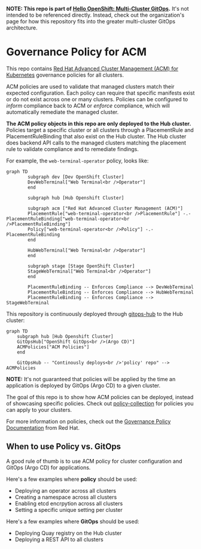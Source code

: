 **NOTE: This repo is part of [Hello OpenShift: Multi-Cluster GitOps].** It's
not intended to be referenced directly. Instead, check out the organization's
page for how this repository fits into the greater multi-cluster GitOps
architecture.

# Governance Policy for ACM

This repo contains [Red Hat Advanced Cluster Management (ACM) for Kubernetes]
governance policies for all clusters.

ACM policies are used to validate that managed clusters match their expected
configuration. Each policy can require that specific manifests exist or do not
exist across one or many clusters. Policies can be configured to *inform*
compliance back to ACM or *enforce* compliance, which will automatically
remediate the managed cluster.

**The ACM policy objects in this repo are only deployed to the Hub cluster.**
Policies target a specific cluster or all clusters through a PlacementRule and
PlacementRuleBinding that also exist on the Hub cluster. The Hub cluster does
backend API calls to the managed clusters matching the placement rule to
validate compliance and to remediate findings.

For example, the `web-terminal-operator` policy, looks like:

```mermaid
graph TD
        subgraph dev [Dev OpenShift Cluster]
        DevWebTerminal["Web Terminal<br />Operator"]
        end

        subgraph hub [Hub Openshift Cluster]

        subgraph acm ["Red Hat Advanced Cluster Management (ACM)"]
        PlacementRule["web-terminal-operator<br />PlacementRule"] -.- PlacementRuleBinding["web-terminal-operator<br />PlacementRuleBinding"]
        Policy["web-terminal-operator<br />Policy"] -.- PlacementRuleBinding
        end

        HubWebTerminal["Web Terminal<br />Operator"]
        end

        subgraph stage [Stage OpenShift Cluster]
        StageWebTerminal["Web Terminal<br />Operator"]
        end

        PlacementRuleBinding -- Enforces Compliance --> DevWebTerminal
        PlacementRuleBinding -- Enforces Compliance --> HubWebTerminal
        PlacementRuleBinding -- Enforces Compliance --> StageWebTerminal
```

This repository is continuously deployed through [gitops-hub] to the Hub
cluster:

```mermaid
graph TD
	subgraph hub [Hub Openshift Cluster]
	GitOpsHub["OpenShift GitOps<br />(Argo CD)"]
	ACMPolicies["ACM Policies"]
	end

	GitOpsHub -- "Continously deploys<br />'policy' repo" --> ACMPolicies
```

**NOTE:** It's not guaranteed that policies will be applied by the time an
application is deployed by GitOps (Argo CD) to a given cluster.

The goal of this repo is to show how ACM policies can be deployed, instead of
showcasing specific policies. Check out [policy-collection] for policies you
can apply to your clusters.

For more information on policies, check out the [Governance Policy
Documentation] from Red Hat.

## When to use Policy vs. GitOps

A good rule of thumb is to use ACM policy for cluster configuration and GitOps
(Argo CD) for applications.

Here's a few examples where **policy** should be used:

* Deploying an operator across all clusters
* Creating a namespace across all clusters
* Enabling etcd encrpytion across all clusters
* Setting a specific unique setting per cluster

Here's a few examples where **GitOps** should be used:

* Deploying Quay registry on the Hub cluster
* Deploying a REST API to all clusters

[Governance Policy Documentation]: https://access.redhat.com/documentation/en-us/red_hat_advanced_cluster_management_for_kubernetes/latest/html/governance
[Hello OpenShift: Multi-Cluster GitOps]: https://github.com/hello-openshift-multicluster-gitops
[Red Hat Advanced Cluster Management (ACM) for Kubernetes]: https://www.redhat.com/en/technologies/management/advanced-cluster-management
[gitops-hub]: https://github.com/hello-openshift-multicluster-gitops/gitops-hub
[policy-collection]: https://github.com/stolostron/policy-collection
